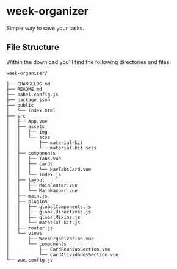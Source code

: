 # week-organizer
Simple way to save your tasks.

## File Structure

Within the download you'll find the following directories and files:

```
week-organizer/

├── CHANGELOG.md
├── README.md
├── babel.config.js
├── package.json
├── public
│   └── index.html
├── src
│   ├── App.vue
│   ├── assets
│   │   ├── img
│   │   └── scss
│   │       ├── material-kit
│   │       └── material-kit.scss
│   ├── components
│   │   ├── Tabs.vue
│   │   ├── cards
│   │   │   └── NavTabsCard.vue
│   │   └── index.js
│   ├── layout
│   │   ├── MainFooter.vue
│   │   └── MainNavbar.vue
│   ├── main.js
│   ├── plugins
│   │   ├── globalComponents.js
│   │   ├── globalDirectives.js
│   │   ├── globalMixins.js
│   │   └── material-kit.js
│   ├── router.js
│   └── views
│       ├── WeekOrganization.vue
│       └── components
│           ├── CardReuniaoSection.vue
│           └── CardAtividadesSection.vue
└── vue.config.js

```

<!-- ## Resources
- [Live Preview](https://demos.creative-tim.com/vue-material-kit) -->